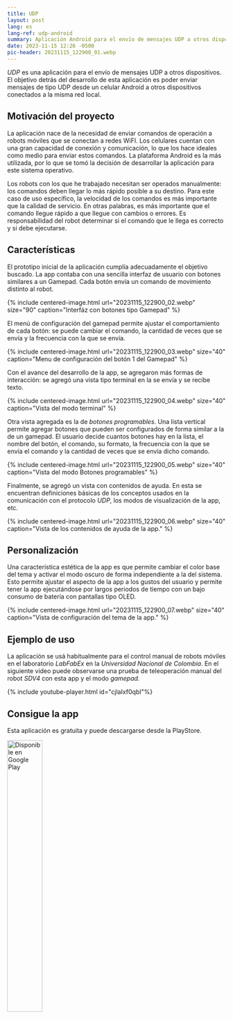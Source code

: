 ```yaml
---
title: UDP
layout: post
lang: es
lang-ref: udp-android
summary: Aplicación Android para el envío de mensajes UDP a otros dispositivos.
date: 2023-11-15 12:26 -0500
pic-header: 20231115_122900_01.webp
---
```


*UDP* es una aplicación para el envío de mensajes UDP a otros dispositivos. El 
objetivo detrás del desarrollo de esta aplicación es poder enviar mensajes de 
tipo UDP desde un celular Android a otros dispositivos conectados a la misma
red local.


## Motivación del proyecto

La aplicación nace de la necesidad de enviar comandos de operación a robots 
móviles que se conectan a redes WiFI. Los celulares cuentan con una gran 
capacidad de conexión y comunicación, lo que los hace ideales como medio para 
enviar estos comandos. La plataforma Android es la más utilizada, por lo que se
tomó la decisión de desarrollar la aplicación para este sistema operativo.

Los robots con los que he trabajado necesitan ser operados manualmente: los comandos
deben llegar lo más rápido posible a su destino. Para este caso de uso específico, 
la velocidad de los comandos es más importante que la calidad de servicio. En 
otras palabras, es más importante que el comando llegue rápido a que llegue con
cambios o errores. Es responsabilidad del robot determinar si el comando que le 
llega es correcto y si debe ejecutarse.


## Características

El prototipo inicial de la aplicación cumplía adecuadamente el 
objetivo buscado. La app contaba con una sencilla interfaz de usuario con botones 
similares a un Gamepad. Cada botón envía un comando de movimiento distinto al 
robot.

{% include 
centered-image.html 
url="20231115_122900_02.webp" 
size="90" 
caption="Interfáz con botones tipo Gamepad" 
%}

El menú de configuración del gamepad permite ajustar el comportamiento de 
cada botón: se puede cambiar el comando, la cantidad de veces que se envía y la
frecuencia con la que se envía.

{% include 
centered-image.html 
url="20231115_122900_03.webp" 
size="40" 
caption="Menu de configuración del botón 1 del Gamepad" 
%}

Con el avance del desarrollo de la app, se agregaron más formas de interacción: 
se agregó una vista tipo terminal en la se envía y se recibe texto.

{% include 
centered-image.html 
url="20231115_122900_04.webp" 
size="40" 
caption="Vista del modo terminal" 
%}

Otra vista agregada es la de *botones programables*. Una lista vertical permite
agregar botones que pueden ser configurados de forma similar a la de un gamepad.
El usuario decide cuantos botones hay en la lista, el nombre del botón, el 
comando, su formato, la frecuencia con la que se envía el comando y la cantidad 
de veces que se envía dicho comando.

{% include 
centered-image.html 
url="20231115_122900_05.webp" 
size="40" 
caption="Vista del modo Botones programables" 
%}

Finalmente, se agregó un vista con contenidos de ayuda. En esta se encuentran 
definiciones básicas de los conceptos usados en la comunicación con el 
protocolo *UDP*, los modos de visualización de la app, etc.

{% include 
centered-image.html 
url="20231115_122900_06.webp" 
size="40" 
caption="Vista de los contenidos de ayuda de la app." 
%}


## Personalización

Una característica estética de la app es que permite cambiar el color base del 
tema y activar el modo oscuro de forma independiente a la del sistema. Esto 
permite ajustar el aspecto de la app a los gustos del usuario y permite tener
la app ejecutándose por largos periodos de tiempo con un bajo consumo de batería
con pantallas tipo OLED.

{% include 
centered-image.html 
url="20231115_122900_07.webp" 
size="40" 
caption="Vista de configuración del tema de la app." 
%}


## Ejemplo de uso

La aplicación se usá habitualmente para el control manual de robots móviles
en el laboratorio *LabFabEx* en la *Universidad Nacional de Colombia*. En el 
siguiente video puede observarse una prueba de teleoperación manual del robot 
*SDV4* con esta app y el modo *gamepad.*

{% include youtube-player.html id="cjlaIxf0qbI"%}


## Consigue la app
Esta aplicación es gratuita y puede descargarse desde la PlayStore.

<div style="position: relative;">
    <a href='https://play.google.com/store/apps/details?id=com.jamstudios.udp_sender&pcampaignid=pcampaignidMKT-Other-global-all-co-prtnr-py-PartBadge-Mar2515-1'>
        <img 
        alt='Disponible en Google Play' 
        src='https://play.google.com/intl/en_us/badges/static/images/badges/es_badge_web_generic.png'
        style="margin: auto; width: 40%;"
        />
    </a>
</div>